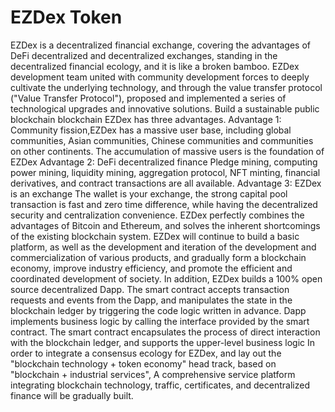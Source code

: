 # EZDex Token
EZDex is a decentralized financial exchange, covering the advantages of DeFi decentralized and decentralized exchanges, standing in the decentralized financial ecology, and it is like a broken bamboo.
 EZDex development team united with community development forces to deeply cultivate the underlying technology, and through the value transfer protocol ("Value Transfer Protocol"), proposed and implemented a series of technological upgrades and innovative solutions. Build a sustainable public blockchain blockchain
EZDex has three advantages.
Advantage 1: Community fission,EZDex has a massive user base, including global communities, Asian communities, Chinese communities and communities on other continents. The accumulation of massive users is the foundation of EZDex 
Advantage 2: DeFi decentralized finance Pledge mining, computing power mining, liquidity mining, aggregation protocol, NFT minting, financial derivatives, and contract transactions are all available.
Advantage 3: EZDex is an exchange The wallet is your exchange, the strong capital pool transaction is fast and zero time difference, while having the decentralized security and centralization convenience.
EZDex perfectly combines the advantages of Bitcoin and Ethereum, and solves the inherent shortcomings of the existing blockchain system. EZDex will continue to build a basic platform, as well as the development and iteration of the development and commercialization of various products, and gradually form a blockchain economy, improve industry efficiency, and promote the efficient and coordinated development of society.
In addition, EZDex builds a 100% open source decentralized Dapp. The smart contract accepts transaction requests and events from the Dapp, and manipulates the state in the blockchain ledger by triggering the code logic written in advance. Dapp implements business logic by calling the interface provided by the smart contract. The smart contract encapsulates the process of direct interaction with the blockchain ledger, and supports the upper-level business logic
In order to integrate a consensus ecology for EZDex, and lay out the "blockchain technology + token economy" head track, based on "blockchain + industrial services", A comprehensive service platform integrating blockchain technology, traffic, certificates, and decentralized finance will be gradually built.
